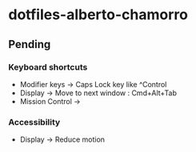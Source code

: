 # dotfiles-alberto-chamorro

## Pending

### Keyboard shortcuts

- Modifier keys -> Caps Lock key like ^Control
- Display -> Move to next window : Cmd+Alt+Tab
- Mission Control ->

### Accessibility

- Display -> Reduce motion
